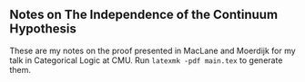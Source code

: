 ## Notes on The Independence of the Continuum Hypothesis

These are my notes on the proof presented in MacLane and Moerdijk for
my talk in Categorical Logic at CMU. Run `latexmk -pdf main.tex` to
generate them.
